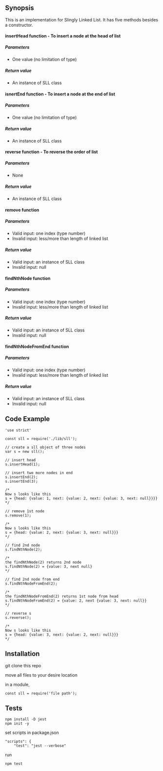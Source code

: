 ## Synopsis

This is an implementation for Slingly Linked List. It has five methods besides a constructor.

#### insertHead function - To insert a node at the  head of list
##### Parameters
* One value (no limitation of type)
##### Return value
* An instance of SLL class

#### isnertEnd function - To insert a node at the end of list
##### Parameters
* One value (no limitation of type)
##### Return value
* An instance of SLL class

#### reverse function - To reverse the order of list
##### Parameters
* None
##### Return value
* An instance of SLL class

#### remove function
##### Parameters
* Valid input: one index (type number)
* Invalid input: less/more than length of linked list
##### Return value
* Valid input: an instance of SLL class
* Invalid input: null

#### findNthNode function
##### Parameters
* Valid input: one index (type number)
* Invalid input: less/more than length of linked list
##### Return value
* Valid input: an instance of SLL class
* Invalid input: null

#### findNthNodeFromEnd function
##### Parameters
* Valid input: one index (type number)
* Invalid input: less/more than length of linked list
##### Return value
* Valid input: an instance of SLL class
* Invalid input: null


## Code Example
```
'use strict'
 
const sll = require('./lib/sll');

// create a sll object of three nodes
var s = new sll();

// insert head
s.insertHead(1);

// insert two more nodes in end
s.insertEnd(2);
s.insertEnd(3);

/*
Now s looks like this
s = {head: {value: 1, next: {value: 2, next: {value: 3, next: null}}}} 
*/

// remove 1st node
s.remove(1);

/*
Now s looks like this
s = {head: {value: 2, next: {value: 3, next: null}}} 
*/

// find 2nd node
s.findNthNode(2);

/*
the findNthNode(2) returns 2nd node
s.findNthNode(2) = {value: 3, next null}
*/

// find 2nd node from end
s.findNthNodeFromEnd(2);

/*
the findNthNodeFromEnd(2) returns 1st node from head
s.findNthNodeFromEnd(2) = {value: 2, next {value: 3, next: null}}
*/

// reverse s
s.reverse();

/*
Now s looks like this
s = {head: {value: 3, next: {value: 2, next: null}}}
*/
```

## Installation
git clone this repo

move all files to your desire location

in a module,
```
const sll = require('file path');
```

## Tests
```
npm install -D jest
npm init -y
```
set scripts in package.json
```
"scripts": {
    "test": "jest --verbose"
```
run
```
npm test
```

